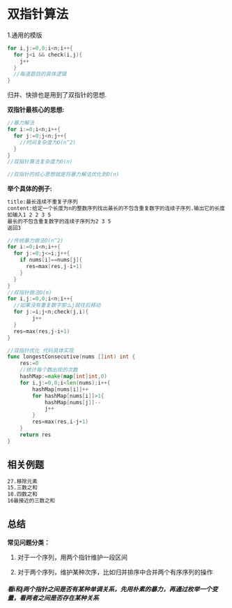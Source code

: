 

# 双指针算法

1.通用的模版

```go
for i,j:=0,0;i<n;i++{
  for j<i && check(i,j){
    j++
  }
  //每道题目的具体逻辑
}
```

归并、快排也是用到了双指针的思想.

**双指针最核心的思想:**

```go
//暴力解法
for i:=0;i<n;i++{
  for j:=0;j<n;j++{
    //时间复杂度为O(n^2)
  }
}
//双指针算法复杂度为O(n)

//双指针的核心思想就是将暴力解法优化到O(n)

```



**举个具体的例子:**

```markdown
title:最长连续不重复子序列
content:给定一个长度为n的整数序列找出最长的不包含重复数字的连续子序列.输出它的长度
如输入1 2 2 3 5
最长的不包含重复数字的连续子序列为2 3 5
返回3
```



```go
//传统暴力做法O(n^2)
for i:=0;i<n;i++{
  for j:=0;j<=i;j++{
    if nums[i]==nums[j]{
      res=max(res,j-i+1)
    }
  }
}
//双指针做法O(n)
for i,j:=0,0;i<n;i++{
  //如果没有重复数字那么j就往后移动
  for j:=i;j<n;check(j,i){
    	j++
  }
  res=max(res,j-i+1)
}
```

```go
//双指针优化 代码具体实现
func longestConsecutive(nums []int) int {
	res:=0
	//统计每个数出现的次数
	hashMap:=make(map[int]int,0)
	for i,j:=0,0;i<len(nums);i++{
		hashMap[nums[i]]++
		for hashMap[nums[i]]>1{
			hashMap[nums[j]]--
			j++
		}
		res=max(res,i-j+1)
	}
	return res
}
```

## 相关例题

```markdown
27.移除元素
15.三数之和
18.四数之和
16最接近的三数之和
```

## 总结

**常见问题分类：**

1.    对于一个序列，用两个指针维护一段区间

2.    对于两个序列，维护某种次序，比如归并排序中合并两个有序序列的操作

   ##### 看i和j两个指针之间是否有某种单调关系，先用朴素的暴力，再通过枚举一个变量，看两者之间是否存在某种关系
   
   # 

